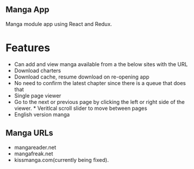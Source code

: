 ## Manga App

Manga module app using React and Redux.

# Features

* Can add and view manga available from a the below sites with the URL
* Download charters 
* Download cache, resume download on re-opening app
* No need to confirm the latest chapter since there is a queue that does that
* Single page viewer
* Go to the next or previous page by clicking the left or right side of the viewer. * Veritlcal scroll slider to move between pages
* English version manga

## Manga URLs

* mangareader.net
* mangafreak.net
* kissmanga.com(currently being fixed). 


